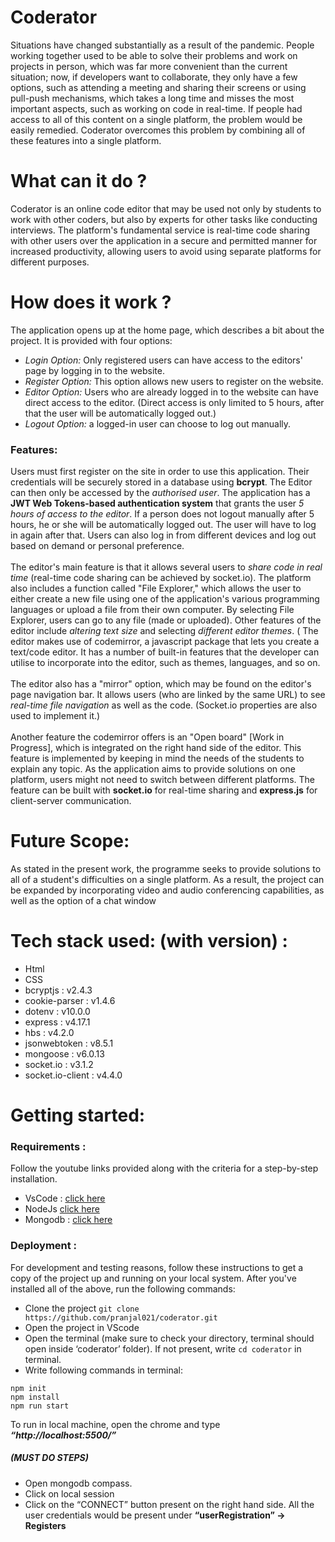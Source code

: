 # Coderator
Situations have changed substantially as a result of the pandemic. People working together used to be able to solve their problems and work on projects in person, which was far more convenient than the current situation; now, if developers want to collaborate, they only have a few options, such as attending a meeting and sharing their screens or using pull-push mechanisms, which takes a long time and misses the most important aspects, such as working on code in real-time. If people had access to all of this content on a single platform, the problem would be easily remedied. Coderator overcomes this problem by combining all of these features into a single platform.

# What can it do ? 
Coderator is an online code editor that may be used not only by students to work with other coders, but also by experts for other tasks like conducting interviews. The platform's fundamental service is real-time code sharing with other users over the application in a secure and permitted manner for increased productivity, allowing users to avoid using separate platforms for different purposes.

# How does it work ?
The application opens up at the home page, which describes a bit about the project. It is provided with four options: 
- *Login Option:* Only registered users can have access to the editors' page by logging in to the website. 
- *Register Option:* This option allows new users to register on the website.
- *Editor Option:* Users who are already logged in to the website can have direct access to the editor. (Direct access is only limited to 5 hours, after that the user will be automatically logged out.)
- *Logout Option:* a logged-in user can choose to log out manually. 

### Features: 
Users must first register on the site in order to use this application. Their credentials will be securely stored in a database using **bcrypt**. The Editor can then only be accessed by the *authorised user*. The application has a **JWT Web Tokens-based authentication system** that grants the user *5 hours of access to the editor*. If a person does not logout manually after 5 hours, he or she will be automatically logged out. The user will have to log in again after that. Users can also log in from different devices and log out based on demand or personal preference.
<br> <br>
The editor's main feature is that it allows several users to *share code in real time* (real-time code sharing can be achieved by socket.io). The platform also includes a function called "File Explorer," which allows the user to either create a new file using one of the application's various programming languages or upload a file from their own computer. By selecting File Explorer, users can go to any file (made or uploaded). Other features of the editor include *altering text size* and selecting *different editor themes*. ( The editor makes use of codemirror, a javascript package that lets you create a text/code editor. It has a number of built-in features that the developer can utilise to incorporate into the editor, such as themes, languages, and so on.
<br> <br>
The editor also has a "mirror" option, which may be found on the editor's page navigation bar. It allows users (who are linked by the same URL) to see *real-time file navigation* as well as the code. (Socket.io properties are also used to implement it.)
<br> <br>
Another feature the codemirror offers is an "Open board" [Work in Progress], which is integrated on the right hand side of the editor. This feature is implemented by keeping in mind the needs of the students to explain any topic. As the application aims to provide solutions on one platform, users might not need to switch between different platforms. The feature can be built with **socket.io** for real-time sharing and **express.js** for client-server communication.
<br>

# Future Scope:
As stated in the present work, the programme seeks to provide solutions to all of a student's difficulties on a single platform. As a result, the project can be expanded by incorporating video and audio conferencing capabilities, as well as the option of a chat window

# Tech stack used: (with version) : 
- Html
- CSS
- bcryptjs : v2.4.3
- cookie-parser : v1.4.6
- dotenv : v10.0.0
- express : v4.17.1
- hbs : v4.2.0
- jsonwebtoken : v8.5.1
- mongoose : v6.0.13
- socket.io : v3.1.2
- socket.io-client : v4.4.0

# Getting started:

### Requirements :
Follow the youtube links provided along with the criteria for a step-by-step installation.
<br>
- VsCode : [click here](https://www.youtube.com/watch?v=MlIzFUI1QGA)
- NodeJs [click here](https://www.youtube.com/watch?v=__7eOCxJyow)
- Mongodb : [click here](https://www.youtube.com/watch?v=3wqzr-GJoS0)

### Deployment :
For development and testing reasons, follow these instructions to get a copy of the project up and running on your local system. After you've installed all of the above, run the following commands:
- Clone the project
`git clone https://github.com/pranjal021/coderator.git`
- Open the project in VScode
- Open the terminal (make sure to check your directory, terminal should open inside ‘coderator’ folder). If not present, write `cd coderator` in terminal. 
- Write following commands in terminal:
```
npm init
npm install
npm run start
```
To run in local machine, open the chrome and type ***“http://localhost:5500/”***
##### (MUST DO STEPS)
- Open mongodb compass. 
- Click on local session 
- Click on the “CONNECT” button present on the right hand side.
All the user credentials would be present under **“userRegistration” -> Registers**


 
